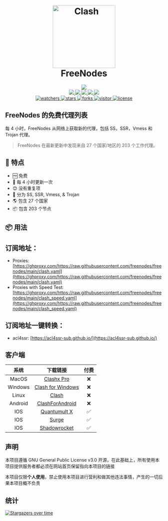 <h1 align="center">
  <img src="https://github.com/Dreamacro/clash/raw/master/docs/logo.png" alt="Clash" width="200">
  <br>FreeNodes<br>
</h1>

<p align="center">
  <img src="https://img.shields.io/github/actions/workflow/status/mertguvencli/http-proxy-list/main.yml?label=Updated%20Every%204%20Hours">
  <br>
  <a href="https://img.shields.io/github/stars/freenodes/freenodes">
    <img src="https://img.shields.io/badge/all-203-blue">
  </a>
  <a href="https://img.shields.io/github/stars/freenodes/freenodes">
    <img src="https://img.shields.io/badge/vmess-75-blue">
  </a>
  <a href="https://img.shields.io/github/stars/freenodes/freenodes">
    <img src="https://img.shields.io/badge/ss-118-blue">
  </a>
  <a href="https://img.shields.io/github/stars/freenodes/freenodes">
    <img src="https://img.shields.io/badge/ssr-1-blue">
  </a>
    <a href="https://img.shields.io/github/stars/freenodes/freenodes">
    <img src="https://img.shields.io/badge/trojan-9-blue">
  </a>
  <br>
  <a href="https://img.shields.io/github/watchers/freenodes/freenodes">
    <img src="https://img.shields.io/github/watchers/freenodes/freenodes" alt="watchers">
  </a>
  <a href="https://img.shields.io/github/stars/freenodes/freenodes">
    <img src="https://img.shields.io/github/stars/freenodes/freenodes" alt="stars">
  </a>
  <a href="https://img.shields.io/github/forks/freenodes/freenodes">
    <img src="https://img.shields.io/github/forks/freenodes/freenodes" alt="forks">
  </a>
  <a href="https://visitor-badge.laobi.icu/badge?page_id=freenodes.freenodes">
    <img src="https://visitor-badge.laobi.icu/badge?page_id=freenodes.freenodes" alt="visitor">
  </a>
  <a href="https://img.shields.io/badge/license-GNU%20General%20Public%20License%20v3.0-green.svg">
    <img src="https://img.shields.io/badge/license-GNU%20General%20Public%20License%20v3.0-green.svg" alt="license">
  </a>
</p>

## FreeNodes 的免费代理列表

每 4 小时，FreeNodes 从网络上获取新的代理，包括 SS，SSR，Vmess 和 Trojan 代理。

> FreeNodes 在最新更新中发现来自 27 个国家/地区的 203 个工作代理。

## 🦄 特点

- 🆓 免费
- 📝 每 4 小时更新一次
- 😊 没有重复项
- 📓 分为 SS, SSR, Vmess, & Trojan
- 🌎 包含 27 个国家
- 📦 包含 203 个节点

## 📦 用法

## 订阅地址：

- Proxies: [https://ghproxy.com/https://raw.githubusercontent.com/freenodes/freenodes/main/clash.yaml](https://ghproxy.com/https://raw.githubusercontent.com/freenodes/freenodes/main/clash.yaml)
- Proxies with Speed Test: [https://ghproxy.com/https://raw.githubusercontent.com/freenodes/freenodes/main/clash_speed.yaml](https://ghproxy.com/https://raw.githubusercontent.com/freenodes/freenodes/main/clash_speed.yaml)

## 订阅地址一键转换：

- acl4ssr: [https://acl4ssr-sub.github.io/](https://acl4ssr-sub.github.io/)

## 客户端

|  系统   |                                              下载链接                                              | 付费 |
| :-----: | :------------------------------------------------------------------------------------------------: | :--: |
|  MacOS  | [Clashx Pro](https://install.appcenter.ms/users/clashx/apps/clashx-pro/distribution_groups/public) |  ❌  |
| Windows |           [Clash for Windows](https://github.com/Fndroid/clash_for_windows_pkg/releases)           |  ❌  |
|  Linux  |                  [Clash](https://github.com/Dreamacro/clash/releases/tag/premium)                  |  ❌  |
| Android |               [ClashForAndroid](https://github.com/Kr328/ClashForAndroid/releases/)                |  ❌  |
|   IOS   |              [Quantumult X](https://apps.apple.com/us/app/quantumult-x/id1443988620)               |  ✅  |
|   IOS   |                            [Surge](https://nssurge.com/)                                           |  ✅  |
|   IOS   |               [Shadowrocket](https://apps.apple.com/us/app/shadowrocket/id932747118)               |  ✅  |

## 声明

本项目遵循 GNU General Public License v3.0 开源，在此基础上，所有使用本项目提供服务者都必须在网站首页保留指向本项目的链接

本项目仅限**个人使用**，禁止使用本项目进行营利和做其他违法事情，产生的一切后果本项目概不负责

## 统计

[![Stargazers over time](https://starchart.cc/freenodes/freenodes.svg)](https://starchart.cc/freenodes/freenodes)

